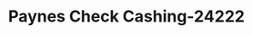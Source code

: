 ---
f_zip-code: 22968
f_state-code: VA
title: Paynes Check Cashing-24222
f_phone: 434-985-9965
f_city-only: Ruckersville
f_address: 8881 Seminole Trail Ruckersville
f_location-unique-id: '24222'
slug: paynes-check-cashing-24222
updated-on: '2024-05-30T13:46:58.046Z'
created-on: '2024-05-30T13:36:59.803Z'
published-on: '2024-05-30T13:54:32.469Z'
f_city-state: cms/city/ruckersville-va.md
f_company: cms/company/paynes-check-cashing.md
f_state: cms/state/virginia.md
layout: '[payday-loan].html'
tags: payday-loan
---